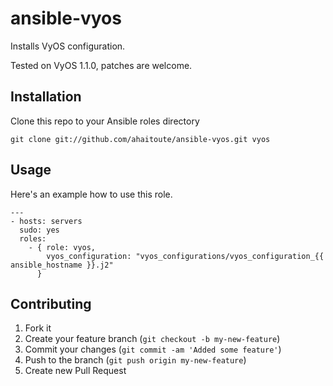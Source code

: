 ansible-vyos
=============

Installs VyOS configuration.

Tested on VyOS 1.1.0, patches are welcome.

## Installation

Clone this repo to your Ansible roles directory

    git clone git://github.com/ahaitoute/ansible-vyos.git vyos

## Usage

Here's an example how to use this role.

    ---
    - hosts: servers
      sudo: yes
      roles:
        - { role: vyos,
            vyos_configuration: "vyos_configurations/vyos_configuration_{{ ansible_hostname }}.j2"
          }

## Contributing

1. Fork it
2. Create your feature branch (`git checkout -b my-new-feature`)
3. Commit your changes (`git commit -am 'Added some feature'`)
4. Push to the branch (`git push origin my-new-feature`)
5. Create new Pull Request
